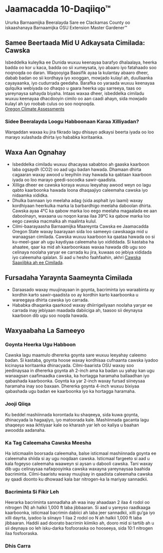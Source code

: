 # Jaamacadda 10-Daqiiqo™  
Ururka Barnaamijka Beeralayda Sare ee Clackamas County oo iskaashanaya Barnaamijka OSU Extension Master Gardener™  

## Samee Beertaada Mid U Adkaysata Cimilada: Cawska  
Isbeddelka kuleylka ee Dunida wuxuu keenayaa barafyo dhalaalaya, heerka badda oo kor u kaca, badda oo sii xumeysata, iyo abaaro iyo fatahaado soo noqnoqda oo daran. Waqooyiga Baasifik ayaa la kulantay abaaro dheer, dabab badan oo sii kordhaya iyo xooggan, mowjado kulayl ah, duullaanka cayayaanka, iyo cudurrada geedaha. Barafka oo yaraada wuxuu keenayaa qulqulka webiyada oo dhaqso u gaara heerka ugu sarreeya, taas oo yareynaysa sahayda biyaha. Intaas waxaa dheer, isbeddelka cimiladu wuxuu keenayaa dhacdooyin cimilo oo aan caadi ahayn, sida mowjado kulayl ah iyo roobab culus oo soo noqnoqda.  
[Oregon Climate Assessments](https://blogs.oregonstate.edu/occri/oregon-climate-assessments/)  

### Sidee Beeralayda Loogu Habboonaan Karaa Xilliyadan?  
Warqaddan waxaa ku jira fikrado lagu dhisayo adkaysi beerta iyada oo loo marayo xulashada dhirta iyo hababka koritaanka.  

## Waxa Aan Ognahay  
- Isbeddelka cimiladu wuxuu dhacayaa sababtoo ah gaaska kaarboon laba ogsaydh (CO2) oo aad ugu badan hawada. Dhamaan dhirta cagaaran waxay awood u leeyihiin inay hawada ka qabtaan kaarboon iyada oo loo marayo geedi-socodka sawir-qaadista.  
- Xilliga dheer ee cawska koraya wuxuu leeyahay awood weyn oo lagu qabto kaarboonka hawada loona dhaqaajiyo caleemaha cawska iyo nidaamka xididka.  
- Dhulka bannaan iyo meelaha adag (sida asphalt iyo laami) waxay kordhiyaan heerkulka marka la barbardhigo meelaha daboolan dhirta. Cawska ayaa 4°C ka qabow marka loo eego meelaha magaalada ee aan daboolnayn, waxaana uu noqon karaa ilaa 39°C ka qabow marka loo eego cawska macmalka ah maalinta kulul.  
- Cilmi-baarayaasha Barnaamijka Maareynta Cawska ee Jaamacadda Oregon State waxay baarayaan sida loo sameeyo cawskaaga mid u wanaagsan cimilada. Cawska wuxuu kaarboon ka qaataa hawada oo si ku-meel-gaar ah ugu kaydiyaa caleemaha iyo xididdada. Si kastaba ha ahaatee, qaar ka mid ah kaarboonkaas waxaa hawada dib ugu soo celinaya noolaha yaryar ee carrada ku jira, kuwaas oo jebiya xididada iyo caleemaha qalalan. Si aad u hesho faahfaahin, akhri [Cawska Saaxiibka ah ee Cimilada](https://extension.oregonstate.edu/gardening/lawn/through-thoughtful-practices-lawns-can-be-climate-friendly).  

## Fursadaha Yaraynta Saameynta Cimilada  
- Daraasado waxay muujinayaan in goynta, bacriminta iyo waraabinta ay kordhin karto sawir-qaadista oo ay kordhin karto kaarboonka u wareegaya dhirta cawska iyo carrada.  
- Hababka dhaqanka qaarkood waxay dhiirrigeliyaan noolaha yaryar ee carrada inay jebiyaan maadada dabiiciga ah, taasoo sii deynaysa kaarboon dib ugu soo noqda hawada.  

## Waxyaabaha La Sameeyo  

### Goynta Heerka Ugu Habboon  
Cawska lagu maamulo dhererka goynta sare wuxuu leeyahay caleemo badan. Si kastaba, goynta hoose waxay kordhisaa cufnaanta cawska iyadoo kicinaysa koritaanka dhinacyada. Cilmi-baarista OSU waxay soo jeedinaysaa in dhererka goynta ah 2-inch ama ka badan uu yahay kan ugu wanaagsan caafimaadka cawska, ka hortagga haramaha ballaadhan iyo qabashada kaarboonka. Goynta ka yar 2-inch waxay fursad siineysaa haramaha inay soo baxaan. Dhererka goynta 4-inch wuxuu bixiyaa qabashada ugu badan ee kaarboonka iyo ka hortagga haramaha.  

### Jooji Qiiqa  
Ku beddel mashiinnada korontada ku shaqeeya, sida kuwa goynta, dhinacyada la hagaajiyo, iyo matoorada kale. Mashiinnada gacanta lagu shaqeeyo waa ikhtiyaar kale oo kharash yar leh oo kaliya u baahan awoodda aadanaha.  

### Ka Tag Caleemaha Cawska Meesha  
Ha isticmaalin boorsada caleemaha, balse isticmaal mashiinnada goynta ee caleemaha shiida si ay ugu noqdaan cawska. Isticmaal fargeeto si aad u kala fogeyso caleemaha waaweyn si aysan u dabooli cawska. Tani waxay dib ugu celinaysaa nafaqooyinka cawska waxayna yareynaysaa baahida bacriminta. Cilmi-baaristu waxay muujisay in qaadista caleemaha cawska ay qaadi doonto ku dhowaad kala bar nitrogen-ka la mariyay sannadkii.  

### Bacriminta Si Fikir Leh  
Heerarka bacriminta sannadlaha ah waa inay ahaadaan 2 ilaa 4 rodol oo nitrogen (N) ah halkii 1,000 ft laba jibbaaran. Si aad u yareyso raadkaaga kaarboonka, isticmaal bacrimin dabiici ah laba jeer sannadkii, xilli gu’ga iyo xilli dayrta, iyadoo la siinayo 1 ilaa 2 rodol oo N ah halkii 1,000 ft laba jibbaaran. Haddii aad doorato bacrimin kiimiko ah, dooro mid si tartiib ah u sii deynaya oo leh isku-darka fosfooraska oo hooseeya, sida 10:1 nitrogen ilaa fosfooraska.  

### Dhis Carra